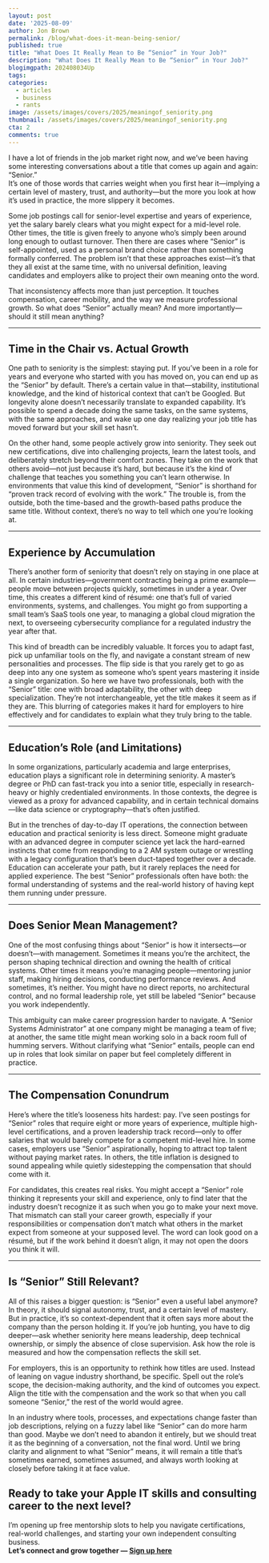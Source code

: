 ```yaml
---
layout: post
date: '2025-08-09'
author: Jon Brown
permalink: /blog/what-does-it-mean-being-senior/
published: true
title: "What Does It Really Mean to Be “Senior” in Your Job?"
description: "What Does It Really Mean to Be “Senior” in Your Job?"
blogimgpath: 202408034Up
tags:
categories:
  - articles
  - business
  - rants
image: /assets/images/covers/2025/meaningof_seniority.png
thumbnail: /assets/images/covers/2025/meaningof_seniority.png
cta: 2
comments: true
---
```


I have a lot of friends in the job market right now, and we’ve been having some interesting conversations about a title that comes up again and again: “Senior.”  
It’s one of those words that carries weight when you first hear it—implying a certain level of mastery, trust, and authority—but the more you look at how it’s used in practice, the more slippery it becomes.  

Some job postings call for senior-level expertise and years of experience, yet the salary barely clears what you might expect for a mid-level role. Other times, the title is given freely to anyone who’s simply been around long enough to outlast turnover. Then there are cases where “Senior” is self-appointed, used as a personal brand choice rather than something formally conferred. The problem isn’t that these approaches exist—it’s that they all exist at the same time, with no universal definition, leaving candidates and employers alike to project their own meaning onto the word.  

That inconsistency affects more than just perception. It touches compensation, career mobility, and the way we measure professional growth. So what does “Senior” actually mean? And more importantly—should it still mean anything?

---

## Time in the Chair vs. Actual Growth

One path to seniority is the simplest: staying put. If you’ve been in a role for years and everyone who started with you has moved on, you can end up as the “Senior” by default. There’s a certain value in that—stability, institutional knowledge, and the kind of historical context that can’t be Googled. But longevity alone doesn’t necessarily translate to expanded capability. It’s possible to spend a decade doing the same tasks, on the same systems, with the same approaches, and wake up one day realizing your job title has moved forward but your skill set hasn’t.

On the other hand, some people actively grow into seniority. They seek out new certifications, dive into challenging projects, learn the latest tools, and deliberately stretch beyond their comfort zones. They take on the work that others avoid—not just because it’s hard, but because it’s the kind of challenge that teaches you something you can’t learn otherwise. In environments that value this kind of development, “Senior” is shorthand for “proven track record of evolving with the work.” The trouble is, from the outside, both the time-based and the growth-based paths produce the same title. Without context, there’s no way to tell which one you’re looking at.

---

## Experience by Accumulation

There’s another form of seniority that doesn’t rely on staying in one place at all. In certain industries—government contracting being a prime example—people move between projects quickly, sometimes in under a year. Over time, this creates a different kind of résumé: one that’s full of varied environments, systems, and challenges. You might go from supporting a small team’s SaaS tools one year, to managing a global cloud migration the next, to overseeing cybersecurity compliance for a regulated industry the year after that.

This kind of breadth can be incredibly valuable. It forces you to adapt fast, pick up unfamiliar tools on the fly, and navigate a constant stream of new personalities and processes. The flip side is that you rarely get to go as deep into any one system as someone who’s spent years mastering it inside a single organization. So here we have two professionals, both with the “Senior” title: one with broad adaptability, the other with deep specialization. They’re not interchangeable, yet the title makes it seem as if they are. This blurring of categories makes it hard for employers to hire effectively and for candidates to explain what they truly bring to the table.

---

## Education’s Role (and Limitations)

In some organizations, particularly academia and large enterprises, education plays a significant role in determining seniority. A master’s degree or PhD can fast-track you into a senior title, especially in research-heavy or highly credentialed environments. In those contexts, the degree is viewed as a proxy for advanced capability, and in certain technical domains—like data science or cryptography—that’s often justified.

But in the trenches of day-to-day IT operations, the connection between education and practical seniority is less direct. Someone might graduate with an advanced degree in computer science yet lack the hard-earned instincts that come from responding to a 2 AM system outage or wrestling with a legacy configuration that’s been duct-taped together over a decade. Education can accelerate your path, but it rarely replaces the need for applied experience. The best “Senior” professionals often have both: the formal understanding of systems and the real-world history of having kept them running under pressure.

---

## Does Senior Mean Management?

One of the most confusing things about “Senior” is how it intersects—or doesn’t—with management. Sometimes it means you’re the architect, the person shaping technical direction and owning the health of critical systems. Other times it means you’re managing people—mentoring junior staff, making hiring decisions, conducting performance reviews. And sometimes, it’s neither. You might have no direct reports, no architectural control, and no formal leadership role, yet still be labeled “Senior” because you work independently.

This ambiguity can make career progression harder to navigate. A “Senior Systems Administrator” at one company might be managing a team of five; at another, the same title might mean working solo in a back room full of humming servers. Without clarifying what “Senior” entails, people can end up in roles that look similar on paper but feel completely different in practice.

---

## The Compensation Conundrum

Here’s where the title’s looseness hits hardest: pay. I’ve seen postings for “Senior” roles that require eight or more years of experience, multiple high-level certifications, and a proven leadership track record—only to offer salaries that would barely compete for a competent mid-level hire. In some cases, employers use “Senior” aspirationally, hoping to attract top talent without paying market rates. In others, the title inflation is designed to sound appealing while quietly sidestepping the compensation that should come with it.

For candidates, this creates real risks. You might accept a “Senior” role thinking it represents your skill and experience, only to find later that the industry doesn’t recognize it as such when you go to make your next move. That mismatch can stall your career growth, especially if your responsibilities or compensation don’t match what others in the market expect from someone at your supposed level. The word can look good on a résumé, but if the work behind it doesn’t align, it may not open the doors you think it will.

---

## Is “Senior” Still Relevant?

All of this raises a bigger question: is “Senior” even a useful label anymore? In theory, it should signal autonomy, trust, and a certain level of mastery. But in practice, it’s so context-dependent that it often says more about the company than the person holding it. If you’re job hunting, you have to dig deeper—ask whether seniority here means leadership, deep technical ownership, or simply the absence of close supervision. Ask how the role is measured and how the compensation reflects the skill set.

For employers, this is an opportunity to rethink how titles are used. Instead of leaning on vague industry shorthand, be specific. Spell out the role’s scope, the decision-making authority, and the kind of outcomes you expect. Align the title with the compensation and the work so that when you call someone “Senior,” the rest of the world would agree.

In an industry where tools, processes, and expectations change faster than job descriptions, relying on a fuzzy label like “Senior” can do more harm than good. Maybe we don’t need to abandon it entirely, but we should treat it as the beginning of a conversation, not the final word. Until we bring clarity and alignment to what “Senior” means, it will remain a title that’s sometimes earned, sometimes assumed, and always worth looking at closely before taking it at face value.


## Ready to take your Apple IT skills and consulting career to the next level?
I’m opening up free mentorship slots to help you navigate certifications, real-world challenges, and starting your own independent consulting business.  
**Let’s connect and grow together — [Sign up here](https://jonbrown.org/contact/)**